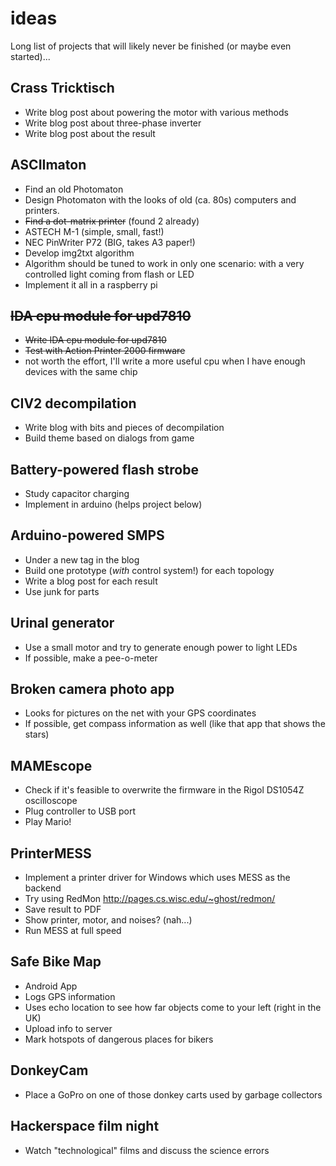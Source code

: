 # ideas
Long list of projects that will likely never be finished (or maybe even started)...

## Crass Tricktisch
- Write blog post about powering the motor with various methods
- Write blog post about three-phase inverter
- Write blog post about the result

## ASCIImaton
- Find an old Photomaton
 - Design Photomaton with the looks of old (ca. 80s) computers and printers.
- ~~Find a dot-matrix printer~~ (found 2 already)
 - ASTECH M-1 (simple, small, fast!)
 - NEC PinWriter P72 (BIG, takes A3 paper!)
- Develop img2txt algorithm
 - Algorithm should be tuned to work in only one scenario: with a very controlled light coming from flash or LED
- Implement it all in a raspberry pi

## ~~IDA cpu module for upd7810~~
- ~~Write IDA cpu module for upd7810~~
- ~~Test with Action Printer 2000 firmware~~
- not worth the effort, I'll write a more useful cpu when I have enough devices with the same chip

## CIV2 decompilation
- Write blog with bits and pieces of decompilation
- Build theme based on dialogs from game

## Battery-powered flash strobe
- Study capacitor charging 
- Implement in arduino (helps project below)

## Arduino-powered SMPS
- Under a new tag in the blog
- Build one prototype (*with* control system!) for each topology
- Write a blog post for each result
- Use junk for parts

## Urinal generator
- Use a small motor and try to generate enough power to light LEDs
- If possible, make a pee-o-meter

## Broken camera photo app
- Looks for pictures on the net with your GPS coordinates
- If possible, get compass information as well (like that app that shows the stars)

## MAMEscope
- Check if it's feasible to overwrite the firmware in the Rigol DS1054Z oscilloscope
- Plug controller to USB port
- Play Mario!

## PrinterMESS
- Implement a printer driver for Windows which uses MESS as the backend
 - Try using RedMon <http://pages.cs.wisc.edu/~ghost/redmon/>
- Save result to PDF
- Show printer, motor, and noises? (nah...)
- Run MESS at full speed

## Safe Bike Map
- Android App
- Logs GPS information
- Uses echo location to see how far objects come to your left (right in the UK)
- Upload info to server
- Mark hotspots of dangerous places for bikers

## DonkeyCam
- Place a GoPro on one of those donkey carts used by garbage collectors

## Hackerspace film night
- Watch "technological" films and discuss the science errors
